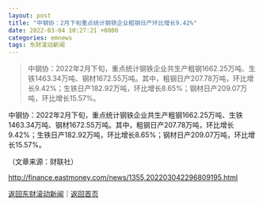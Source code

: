 ```yaml
---
layout: post
title: "中钢协：2月下旬重点统计钢铁企业粗钢日产环比增长9.42%"
date: 2022-03-04 10:27:21 +0800
categories: emnews
tags: 东财滚动新闻
---
```

> 中钢协：2022年2月下旬，重点统计钢铁企业共生产粗钢1662.25万吨、生铁1463.34万吨、钢材1672.55万吨。其中，粗钢日产207.78万吨，环比增长9.42%；生铁日产182.92万吨，环比增长8.65%；钢材日产209.07万吨，环比增长15.57%。

<p>中钢协：2022年2月下旬，重点统计钢铁企业共生产粗钢1662.25万吨、生铁1463.34万吨、钢材1672.55万吨。其中，粗钢日产207.78万吨，环比增长9.42%；生铁日产182.92万吨，环比增长8.65%；钢材日产209.07万吨，环比增长15.57%。</p><p class="em_media">（文章来源：财联社）</p>

<http://finance.eastmoney.com/news/1355,202203042296809195.html>

[返回东财滚动新闻](//finews.withounder.com/emnews/)｜[返回首页](//finews.withounder.com/)